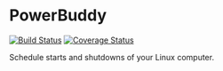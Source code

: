 # PowerBuddy
[![Build Status](https://travis-ci.org/swissmanu/powerbuddy.png?branch=master)](https://travis-ci.org/swissmanu/powerbuddy) [![Coverage Status](https://coveralls.io/repos/swissmanu/powerbuddy/badge.png)](https://coveralls.io/r/swissmanu/powerbuddy)

Schedule starts and shutdowns of your Linux computer.
